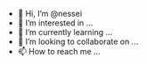 - 👋 Hi, I’m @nessei
- 👀 I’m interested in ...
- 🌱 I’m currently learning ...
- 💞️ I’m looking to collaborate on ...
- 📫 How to reach me ...

<!---
nessei/nessei is a ✨ special ✨ repository because its `README.md` (this file) appears on your GitHub profile.
You can click the Preview link to take a look at your changes.
--->
